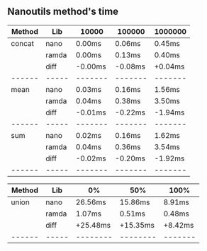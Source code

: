## Nanoutils method's time
| Method | Lib   |   10000 |  100000 | 1000000 |
| ------ | ----- | ------- | ------- | ------- |
| concat | nano  |  0.00ms |  0.06ms |  0.45ms |
|        | ramda |  0.00ms |  0.13ms |  0.40ms |
|        | diff  | -0.00ms | -0.08ms | +0.04ms |
| ------ | ----- | ------- | ------- | ------- |
| mean   | nano  |  0.03ms |  0.16ms |  1.56ms |
|        | ramda |  0.04ms |  0.38ms |  3.50ms |
|        | diff  | -0.01ms | -0.22ms | -1.94ms |
| ------ | ----- | ------- | ------- | ------- |
| sum    | nano  |  0.02ms |  0.16ms |  1.62ms |
|        | ramda |  0.04ms |  0.36ms |  3.54ms |
|        | diff  | -0.02ms | -0.20ms | -1.92ms |
| ------ | ----- | ------- | ------- | ------- |

| Method | Lib   |       0% |      50% |    100% |
| ------ | ----- | -------- | -------- | ------- |
| union  | nano  |  26.56ms |  15.86ms |  8.91ms |
|        | ramda |   1.07ms |   0.51ms |  0.48ms |
|        | diff  | +25.48ms | +15.35ms | +8.42ms |
| ------ | ----- | -------- | -------- | ------- |
